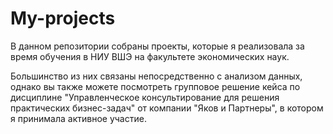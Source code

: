 # My-projects
В данном репозитории собраны проекты, которые я реализовала за время обучения в НИУ ВШЭ на факультете экономических наук.

Большинство из них связаны непосредственно с анализом данных, однако вы также можете посмотреть групповое решение кейса по дисциплине "Управленческое консультирование для решения практических бизнес-задач" от компании "Яков и Партнеры", в котором я принимала активное участие.
